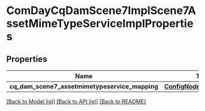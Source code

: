 # ComDayCqDamScene7ImplScene7AssetMimeTypeServiceImplProperties

## Properties
Name | Type | Description | Notes
------------ | ------------- | ------------- | -------------
**cq_dam_scene7_assetmimetypeservice_mapping** | [**ConfigNodePropertyArray**](ConfigNodePropertyArray.md) |  | [optional] 

[[Back to Model list]](../README.md#documentation-for-models) [[Back to API list]](../README.md#documentation-for-api-endpoints) [[Back to README]](../README.md)


